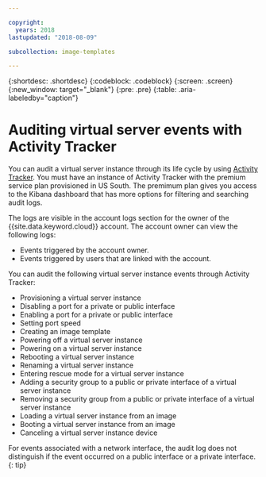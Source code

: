 ```yaml
---

copyright:
  years: 2018
lastupdated: "2018-08-09"

subcollection: image-templates

---
```


{:shortdesc: .shortdesc}
{:codeblock: .codeblock}
{:screen: .screen}
{:new_window: target="_blank"}
{:pre: .pre}
{:table: .aria-labeledby="caption"}

# Auditing virtual server events with Activity Tracker

You can audit a virtual server instance through its life cycle by using [Activity Tracker](/docs/services/cloud-activity-tracker?topic=cloud-activity-tracker-activity_tracker_ov). You must have an instance of Activity Tracker with the premium service plan provisioned in US South. The premimum plan gives you access to the Kibana dashboard that has more options for filtering and searching audit logs.

The logs are visible in the account logs section for the owner of the {{site.data.keyword.cloud}} account. The account owner can view the following logs:
* Events triggered by the account owner.
* Events triggered by users that are linked with the account.

You can audit the following virtual server instance events through Activity Tracker:
* Provisioning a virtual server instance
* Disabling a port for a private or public interface
* Enabling a port for a private or public interface
* Setting port speed
* Creating an image template
* Powering off a virtual server instance
* Powering on a virtual server instance
* Rebooting a virtual server instance
* Renaming a virtual server instance
* Entering rescue mode for a virtual server instance
* Adding a security group to a public or private interface of a virtual server instance
* Removing a security group from a public or private interface of a virtual server instance
* Loading a virtual server instance from an image
* Booting a virtual server instance from an image
* Canceling a virtual server instance device

For events associated with a network interface, the audit log does not distinguish if the event occurred on a public interface or a private interface.
{: tip}
